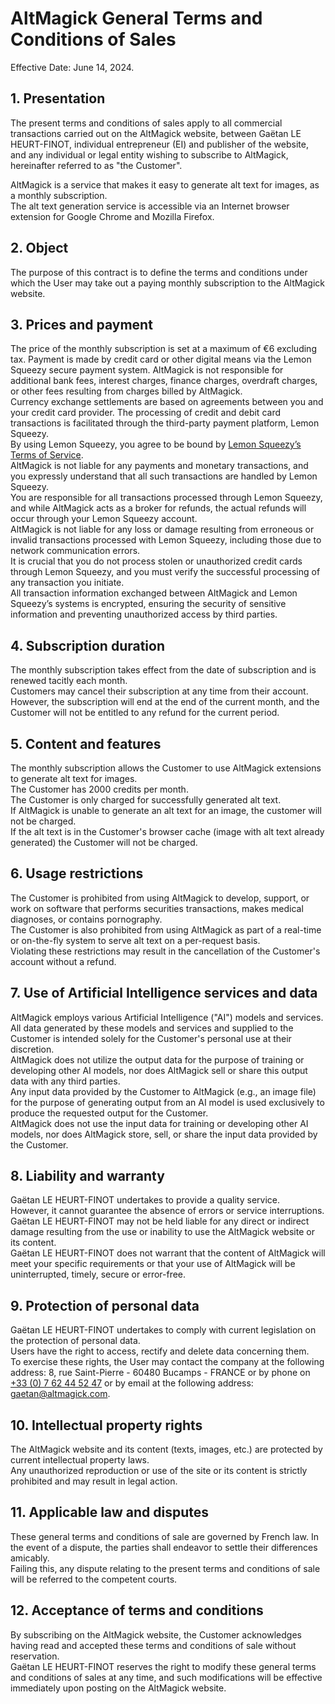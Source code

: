 # AltMagick General Terms and Conditions of Sales

Effective Date: June 14, 2024.

## 1. Presentation

The present terms and conditions of sales apply to all commercial transactions carried out on the AltMagick website,
between Gaëtan LE HEURT-FINOT, individual entrepreneur (EI) and publisher of the website, and any individual or legal
entity wishing to subscribe to AltMagick, hereinafter referred to as "the Customer".

AltMagick is a service that makes it easy to generate alt text for images, as a monthly subscription.  
The alt text generation service is accessible via an Internet browser extension for Google Chrome and Mozilla Firefox.

## 2. Object

The purpose of this contract is to define the terms and conditions under which the User may take out a paying monthly
subscription to the AltMagick website.

## 3. Prices and payment

The price of the monthly subscription is set at a maximum of €6 excluding tax.
Payment is made by credit card or other digital means via the Lemon Squeezy secure payment system.
AltMagick is not responsible for additional bank fees, interest charges, finance charges, overdraft charges, or other
fees resulting from charges billed by AltMagick.  
Currency exchange settlements are based on agreements between you and your credit card provider.
The processing of credit and debit card transactions is facilitated through the third-party payment platform, Lemon
Squeezy.  
By using Lemon Squeezy, you agree to be bound
by [Lemon Squeezy’s Terms of Service](https://www.lemonsqueezy.com/terms).  
AltMagick is not liable for any payments and monetary transactions, and you expressly understand that all such
transactions are handled by Lemon Squeezy.  
You are responsible for all transactions processed through Lemon Squeezy, and while AltMagick acts as a broker for
refunds, the actual refunds will occur through your Lemon Squeezy account.  
AltMagick is not liable for any loss or damage resulting from erroneous or invalid transactions processed with Lemon
Squeezy, including those due to network communication errors.  
It is crucial that you do not process stolen or unauthorized credit cards through Lemon Squeezy, and you must verify the
successful processing of any transaction you initiate.  
All transaction information exchanged between AltMagick and Lemon Squeezy’s systems is encrypted, ensuring the security
of sensitive information and preventing unauthorized access by third parties.

## 4. Subscription duration

The monthly subscription takes effect from the date of subscription and is renewed tacitly each month.  
Customers may cancel their subscription at any time from their account.  
However, the subscription will end at the end of the current month, and the Customer will not be entitled to any refund
for the current period.

## 5. Content and features

The monthly subscription allows the Customer to use AltMagick extensions to generate alt text for images.   
The Customer has 2000 credits per month.  
The Customer is only charged for successfully generated alt text.  
If AltMagick is unable to generate an alt text for an image, the customer will not be charged.  
If the alt text is in the Customer's browser cache (image with alt text already generated) the Customer will not be
charged.

## 6. Usage restrictions

The Customer is prohibited from using AltMagick to develop, support, or work on software that performs securities transactions, makes medical diagnoses, or contains pornography.  
The Customer is also prohibited from using AltMagick as part of a real-time or on-the-fly system to serve alt text on a per-request basis.  
Violating these restrictions may result in the cancellation of the Customer's account without a refund.

## 7. Use of Artificial Intelligence services and data

AltMagick employs various Artificial Intelligence ("AI") models and services.  
All data generated by these models and services and supplied to the Customer is intended solely for the Customer's personal use at their discretion.  
AltMagick does not utilize the output data for the purpose of training or developing other AI models, nor does AltMagick sell or share this output data with any third parties.  
Any input data provided by the Customer to AltMagick (e.g., an image file) for the purpose of generating output from an AI model is used exclusively to produce the requested output for the Customer.  
AltMagick does not use the input data for training or developing other AI models, nor does AltMagick store, sell, or share the input data provided by the Customer.

## 8. Liability and warranty

Gaëtan LE HEURT-FINOT undertakes to provide a quality service.  
However, it cannot guarantee the absence of errors or service interruptions.  
Gaëtan LE HEURT-FINOT may not be held liable for any direct or indirect damage resulting from the use or inability to
use the AltMagick website or its content.  
Gaëtan LE HEURT-FINOT does not warrant that the content of AltMagick will meet your specific requirements or that your
use of AltMagick will be uninterrupted, timely, secure or error-free.

## 9. Protection of personal data

Gaëtan LE HEURT-FINOT undertakes to comply with current legislation on the protection of personal data.  
Users have the right to access, rectify and delete data concerning them.  
To exercise these rights, the User may contact the company at the following address: 8, rue Saint-Pierre - 60480
Bucamps - FRANCE or by phone on [+33 (0) 7 62 44 52 47](tel:+33762445247) or by email at the following
address: [gaetan@altmagick.com](mailto:gaetan@altmagick.com).

## 10. Intellectual property rights

The AltMagick website and its content (texts, images, etc.) are protected by current intellectual property laws.  
Any unauthorized reproduction or use of the site or its content is strictly prohibited and may result in legal action.

## 11. Applicable law and disputes

These general terms and conditions of sale are governed by French law.
In the event of a dispute, the parties shall endeavor to settle their differences amicably.  
Failing this, any dispute relating to the present terms and conditions of sale will be referred to the competent courts.

## 12. Acceptance of terms and conditions

By subscribing on the AltMagick website, the Customer acknowledges having read and accepted these terms and conditions
of sale without reservation.  
Gaëtan LE HEURT-FINOT reserves the right to modify these general terms and conditions of sales at any time, and such
modifications will be effective immediately upon posting on the AltMagick website.  
